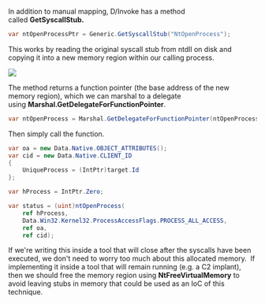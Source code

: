 In addition to manual mapping, D/Invoke has a method called **GetSyscallStub.**

```csharp
var ntOpenProcessPtr = Generic.GetSyscallStub("NtOpenProcess");
```
  

This works by reading the original syscall stub from ntdll on disk and copying it into a new memory region within our calling process.

  

![](https://rto2-assets.s3.eu-west-2.amazonaws.com/edr/syscalls/getsyscallstub.png)

  

The method returns a function pointer (the base address of the new memory region), which we can marshal to a delegate using **Marshal.GetDelegateForFunctionPointer**.

```csharp
var ntOpenProcess = Marshal.GetDelegateForFunctionPointer(ntOpenProcessPtr, typeof(Native.DELEGATES.NtOpenProcess)) as Native.DELEGATES.NtOpenProcess;
```


Then simply call the function.

```csharp
var oa = new Data.Native.OBJECT_ATTRIBUTES();
var cid = new Data.Native.CLIENT_ID
{
    UniqueProcess = (IntPtr)target.Id
};

var hProcess = IntPtr.Zero;

var status = (uint)ntOpenProcess(
    ref hProcess,
    Data.Win32.Kernel32.ProcessAccessFlags.PROCESS_ALL_ACCESS,
    ref oa,
    ref cid);
``` 

If we're writing this inside a tool that will close after the syscalls have been executed, we don't need to worry too much about this allocated memory.  If implementing it inside a tool that will remain running (e.g. a C2 implant), then we should free the memory region using **NtFreeVirtualMemory** to avoid leaving stubs in memory that could be used as an IoC of this technique.